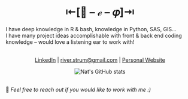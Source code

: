 <h1 align="center">
  <strong>⇤[👾 – ℯ – 𝜑]⇥ </strong>
</h1>
I have deep knowledge in R & bash, knowledge in Python, SAS, GIS...<br>
I have many project ideas accomplishable with front & back end coding knowledge – would love a listening ear to work with!

<br>
<br>

<p align="center">
  <a href="https://linkedin.com/in/riverstrum">LinkedIn</a> |
  <a href="mailto:river.strum@gmail.com">river.strum@gmail.com</a> |
  <a href="https://riverstrum.com">Personal Website</a>
</p>

<p align="center">
  <img src="https://github-readme-stats.vercel.app/api?username=nat-168&show_icons=true&theme=default" alt="Nat's GitHub stats" />
</p>
<br>
💌 <em>Feel free to reach out if you would like to work with me :)</em>
